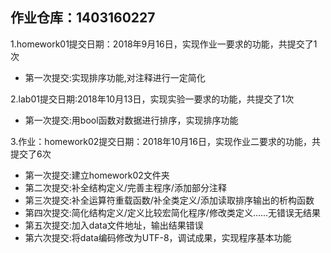 ## 作业仓库：1403160227

1.homework01提交日期：2018年9月16日，实现作业一要求的功能，共提交了1次
- 第一次提交:实现排序功能,对注释进行一定简化
  
2.lab01提交日期:2018年10月13日，实现实验一要求的功能，共提交了1次
- 第一次提交:用bool函数对数据进行排序，实现排序功能
  
3.作业：homework02提交日期：2018年10月16日，实现作业二要求的功能，共提交了6次
- 第一次提交:建立homework02文件夹
- 第二次提交:补全结构定义/完善主程序/添加部分注释
- 第三次提交:补全运算符重载函数/补全类定义/添加读取排序输出的析构函数
- 第四次提交:简化结构定义/定义比较宏简化程序/修改类定义......无错误无结果
- 第五次提交:加入data文件地址，输出结果错误
- 第六次提交:将data编码修改为UTF-8，调试成果，实现程序基本功能
   
